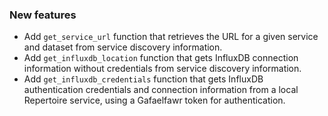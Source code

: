 ### New features

- Add `get_service_url` function that retrieves the URL for a given service and dataset from service discovery information.
- Add `get_influxdb_location` function that gets InfluxDB connection information without credentials from service discovery information.
- Add `get_influxdb_credentials` function that gets InfluxDB authentication credentials and connection information from a local Repertoire service, using a Gafaelfawr token for authentication.

